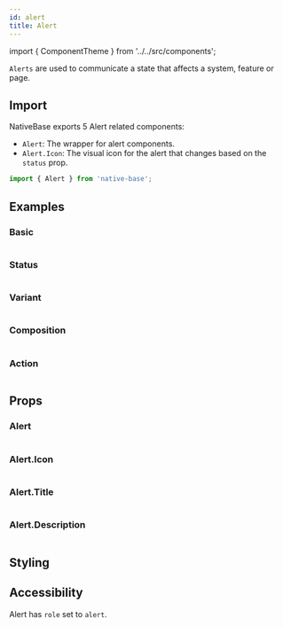 ```yaml
---
id: alert
title: Alert
---
```


import { ComponentTheme } from '../../src/components';

`Alerts` are used to communicate a state that affects a system, feature or page.

## Import

NativeBase exports 5 Alert related components:

- `Alert`: The wrapper for alert components.
- `Alert.Icon`: The visual icon for the alert that changes based on the `status` prop.
<!-- - `Alert.Title`: The title of the alert to be announced by screen readers. -->
<!-- - `Alert.Description`: The description of the alert to be announced by screen readers. -->

```jsx
import { Alert } from 'native-base';
```

## Examples

### Basic

```ComponentSnackPlayer path=composites,Alert,usage.tsx

```

### Status

```ComponentSnackPlayer path=composites,Alert,status.tsx

```

### Variant

```ComponentSnackPlayer path=composites,Alert,variant.tsx

```

### Composition

```ComponentSnackPlayer path=composites,Alert,composition.tsx

```

### Action

```ComponentSnackPlayer path=composites,Alert,action.tsx

```

## Props

### Alert

```ComponentPropTable path=composites,Alert,Alert.tsx

```

### Alert.Icon

```ComponentPropTable path=composites,Alert,AlertIcon.tsx

```

### Alert.Title

```ComponentPropTable path=composites,Alert,AlertTitle.tsx

```

### Alert.Description

```ComponentPropTable path=composites,Alert,AlertDescription.tsx

```

## Styling

<ComponentTheme name="alert" />

## Accessibility

Alert has `role` set to `alert`.
